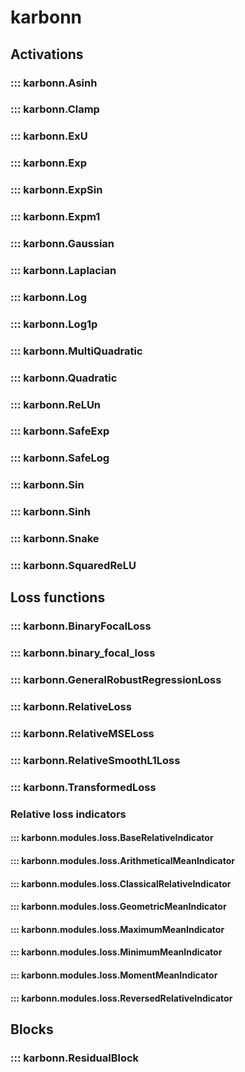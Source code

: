 # karbonn

## Activations

### ::: karbonn.Asinh

### ::: karbonn.Clamp

### ::: karbonn.ExU

### ::: karbonn.Exp

### ::: karbonn.ExpSin

### ::: karbonn.Expm1

### ::: karbonn.Gaussian

### ::: karbonn.Laplacian

### ::: karbonn.Log

### ::: karbonn.Log1p

### ::: karbonn.MultiQuadratic

### ::: karbonn.Quadratic

### ::: karbonn.ReLUn

### ::: karbonn.SafeExp

### ::: karbonn.SafeLog

### ::: karbonn.Sin

### ::: karbonn.Sinh

### ::: karbonn.Snake

### ::: karbonn.SquaredReLU

## Loss functions

### ::: karbonn.BinaryFocalLoss

### ::: karbonn.binary_focal_loss

### ::: karbonn.GeneralRobustRegressionLoss

### ::: karbonn.RelativeLoss

### ::: karbonn.RelativeMSELoss

### ::: karbonn.RelativeSmoothL1Loss

### ::: karbonn.TransformedLoss

### Relative loss indicators

#### ::: karbonn.modules.loss.BaseRelativeIndicator

#### ::: karbonn.modules.loss.ArithmeticalMeanIndicator

#### ::: karbonn.modules.loss.ClassicalRelativeIndicator

#### ::: karbonn.modules.loss.GeometricMeanIndicator

#### ::: karbonn.modules.loss.MaximumMeanIndicator

#### ::: karbonn.modules.loss.MinimumMeanIndicator

#### ::: karbonn.modules.loss.MomentMeanIndicator

#### ::: karbonn.modules.loss.ReversedRelativeIndicator

## Blocks

### ::: karbonn.ResidualBlock

